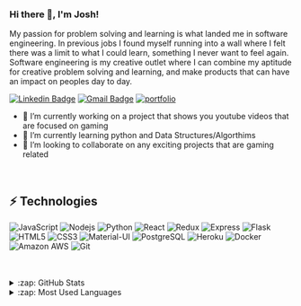 ### Hi there 👋, I'm Josh!

My passion for problem solving and learning is what landed me in software engineering. In previous jobs I found myself running into a wall where I felt there was a limit to what I could learn, something I never want to feel again. Software engineering is my creative outlet where I can combine my aptitude for creative problem solving and learning, and make products that can have an impact on peoples day to day.

[![Linkedin Badge](https://img.shields.io/badge/LinkedIn-0077B5?style=for-the-badge&logo=linkedin&logoColor=white)](https://www.linkedin.com/in/joshsomthin/)
[![Gmail Badge](https://img.shields.io/badge/-joshua.miller2289@gmail.com-D14836?style=for-the-badge&logo=gmail&logoColor=white&link=mailto:joshua.miller2289@gmail.com)](mailto:joshua.miller2289@gmail.com)
[![portfolio](https://img.shields.io/badge/Personal_Portfolio-231F20?style=for-the-badge&logo=buffer&logoColor=white)](https://joshsomthin.github.io/)


- 🔭 I’m currently working on a project that shows you youtube videos that are focused on gaming
- 🌱 I’m currently learning python and Data Structures/Algorthims
- 👯 I’m looking to collaborate on any exciting projects that are gaming related

<br />

## ⚡ Technologies

![JavaScript](https://img.shields.io/badge/JavaScript-F7DF1E?style=for-the-badge&logo=javascript&logoColor=black)
![Nodejs](https://img.shields.io/badge/Node.js-43853D?style=for-the-badge&logo=node.js&logoColor=white)
![Python](https://img.shields.io/badge/Python-3776AB?style=for-the-badge&logo=python&logoColor=white)
![React](https://img.shields.io/badge/React-20232A?style=for-the-badge&logo=react&logoColor=61DAFB)
![Redux](https://img.shields.io/badge/Redux-593D88?style=for-the-badge&logo=redux&logoColor=white)
![Express](https://img.shields.io/badge/Express.js-000000?style=for-the-badge&logo=express&logoColor=white)
![Flask](https://img.shields.io/badge/Flask-000000?style=for-the-badge&logo=flask&logoColor=white)
![HTML5](https://img.shields.io/badge/HTML5-E34F26?style=for-the-badge&logo=html5&logoColor=white)
![CSS3](https://img.shields.io/badge/CSS3-1572B6?style=for-the-badge&logo=css3&logoColor=white)
![Material-UI](https://img.shields.io/badge/Material--UI-0081CB?style=for-the-badge&logo=material-ui&logoColor=white)
![PostgreSQL](https://img.shields.io/badge/PostgreSQL-316192?style=for-the-badge&logo=postgresql&logoColor=white)
![Heroku](https://img.shields.io/badge/Heroku-430098?style=for-the-badge&logo=heroku&logoColor=white)
![Docker](	https://img.shields.io/badge/Docker-2CA5E0?style=for-the-badge&logo=docker&logoColor=white)
![Amazon AWS](https://img.shields.io/badge/Amazon_AWS-232F3E?style=for-the-badge&logo=amazon-aws&logoColor=white)
![Git](https://img.shields.io/badge/Git-F05032?style=for-the-badge&logo=git&logoColor=white)

<br />
<br />

<details>
  <summary>:zap: GitHub Stats</summary>

  <img align="left" alt="Josh's GitHub Stats" src="https://github-readme-stats.vercel.app/api?username=joshsomthin&show_icons=true&hide_border=true" />

</details>

<details>
  <summary>:zap: Most Used Languages</summary>

<img align="left" alt="Josh's GitHub Top Languages" src="https://github-readme-stats.vercel.app/api/top-langs/?username=joshsomthin" />

</details>

<!--
**joshsomthin/joshsomthin** is a ✨ _special_ ✨ repository because its `README.md` (this file) appears on your GitHub profile.

Here are some ideas to get you started:


- 🤔 I’m looking for help with ...
- 💬 Ask me about how I got into software engineering
- 📫 How to reach me: ...
- 😄 Pronouns: ...
- ⚡ Fun fact: ...
-->
